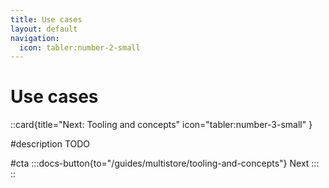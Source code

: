 ```yaml
---
title: Use cases
layout: default
navigation:
  icon: tabler:number-2-small
---
```


# Use cases


::card{title="Next: Tooling and concepts" icon="tabler:number-3-small" }

#description
TODO

#cta
:::docs-button{to="/guides/multistore/tooling-and-concepts"}
Next
:::
::
